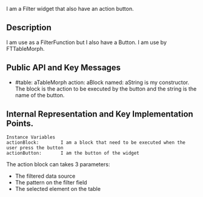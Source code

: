 I am a Filter widget that also have an action button.Description-------------------------------------------------I am use as a FilterFunction but I also have a Button. I am use by FTTableMorph.Public API and Key Messages-------------------------------------------------- #table: aTableMorph action: aBlock named: aString	is my constructor. The block is the action to be executed by the button and the string is the name of the button.	Internal Representation and Key Implementation Points.-------------------------------------------------    Instance Variables	actionBlock:		I am a block that need to be executed when the user press the button	actionButton:		I am the button of the widgetThe action block can takes 3 parameters:- The filtered data source- The pattern on the filter field - The selected element on the table